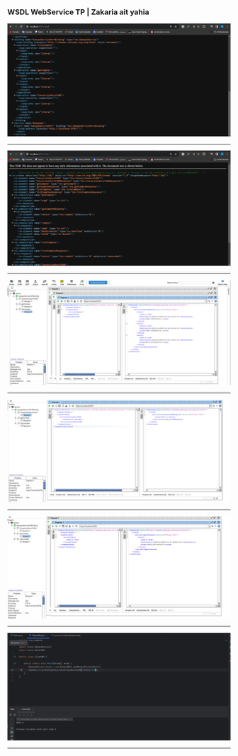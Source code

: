 <h3>WSDL WebService TP | Zakaria ait yahia</h3>

<img src="TPWS/Images/wsdl.PNG">
<hr>

<img src="TPWS/Images/xsd.PNG">
<hr>

<img src="TPWS/Images/ConsultAccounts.PNG">
<hr>

<img src="TPWS/Images/ConversionEUtoDHMethod.PNG">
<hr>

<img src="TPWS/Images/GetAccount.PNG">
<hr>

<img src="TPWS/Images/WSClient.PNG">
<hr>
